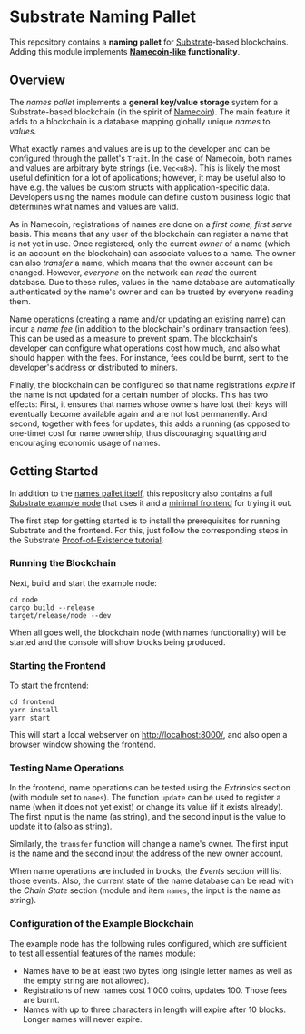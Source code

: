 # Substrate Naming Pallet

This repository contains a **naming pallet** for
[Substrate](https://substrate.dev/)-based blockchains.  Adding this module
implements **[Namecoin-like](https://www.namecoin.org/) functionality**.

## Overview

The *names pallet* implements a **general key/value storage** system for
a Substrate-based blockchain (in the spirit of
[Namecoin](https://www.namecoin.org/)).  The main feature it adds to
a blockchain is a database mapping globally unique *names* to *values*.

What exactly names and values are is up to the developer and can be configured
through the pallet's `Trait`.  In the case of Namecoin, both names and
values are arbitrary byte strings (i.e. `Vec<u8>`).  This is likely the
most useful definition for a lot of applications; however, it may be useful
also to have e.g. the values be custom structs with application-specific data.
Developers using the names module can define custom business logic
that determines what names and values are valid.

As in Namecoin, registrations of names are done on a *first come, first serve*
basis.  This means that any user of the blockchain can register a name that
is not yet in use.  Once registered, only the current *owner* of a name
(which is an account on the blockchain) can associate values to a name.
The owner can also *transfer* a name, which means that the owner account
can be changed.  However, *everyone* on the network can *read* the current
database.  Due to these rules, values in the name database are automatically
authenticated by the name's owner and can be trusted by everyone reading them.

Name operations (creating a name and/or updating an existing name) can
incur a *name fee* (in addition to the blockchain's ordinary transaction
fees).  This can be used as a measure to prevent spam.  The blockchain's
developer can configure what operations cost how much, and also what should
happen with the fees.  For instance, fees could be burnt, sent to the
developer's address or distributed to miners.

Finally, the blockchain can be configured so that name registrations *expire*
if the name is not updated for a certain number of blocks.  This has two
effects:  First, it ensures that names whose owners have lost their keys
will eventually become available again and are not lost permanently.
And second, together with fees for updates, this adds a running (as opposed
to one-time) cost for name ownership, thus discouraging squatting and
encouraging economic usage of names.

## Getting Started

In addition to the [names pallet
itself](https://github.com/xaya/substrate-names/tree/master/names),
this repository also contains a full [Substrate example
node](https://github.com/xaya/substrate-names/tree/master/node)
that uses it and a
[minimal frontend](https://github.com/xaya/substrate-names/tree/master/frontend)
for trying it out.

The first step for getting started is to install the prerequisites for
running Substrate and the frontend.  For this, just follow the
corresponding steps in the Substrate [Proof-of-Existence
tutorial](https://substrate.dev/docs/en/next/tutorials/creating-your-first-substrate-chain/setup#prerequisites).

### Running the Blockchain

Next, build and start the example node:

    cd node
    cargo build --release
    target/release/node --dev

When all goes well, the blockchain node (with names functionality) will
be started and the console will show blocks being produced.

### Starting the Frontend

To start the frontend:

    cd frontend
    yarn install
    yarn start

This will start a local webserver on
[http://localhost:8000/](http://localhost:8000/), and also
open a browser window showing the frontend.

### Testing Name Operations

In the frontend, name operations can be tested using the *Extrinsics* section
(with module set to `names`).  The function `update` can be used to
register a name (when it does not yet exist) or change its value
(if it exists already).  The first input is the name (as string), and
the second input is the value to update it to (also as string).

Similarly, the `transfer` function will change a name's owner.  The first
input is the name and the second input the address of the new owner account.

When name operations are included in blocks, the *Events* section will list
those events.  Also, the current state of the name database can be
read with the *Chain State* section (module and item `names`, the input
is the name as string).

### Configuration of the Example Blockchain

The example node has the following rules configured, which are sufficient
to test all essential features of the names module:

- Names have to be at least two bytes long (single letter names as well
  as the empty string are not allowed).
- Registrations of new names cost 1'000 coins, updates 100.  Those fees
  are burnt.
- Names with up to three characters in length will expire after 10 blocks.
  Longer names will never expire.
